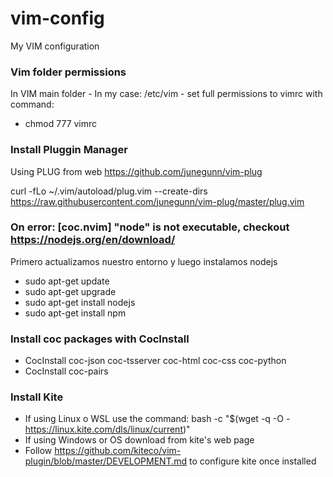 # vim-config
My VIM configuration 



### Vim folder permissions
In VIM main folder - In my case: /etc/vim - set full permissions to vimrc with command:
- chmod 777 vimrc


### Install Pluggin Manager

Using PLUG from web https://github.com/junegunn/vim-plug

curl -fLo ~/.vim/autoload/plug.vim --create-dirs https://raw.githubusercontent.com/junegunn/vim-plug/master/plug.vim
  


### On error: [coc.nvim] "node" is not executable, checkout https://nodejs.org/en/download/
Primero actualizamos nuestro entorno y luego instalamos nodejs
- sudo apt-get update
- sudo apt-get upgrade
- sudo apt-get install nodejs
- sudo apt-get install npm

### Install coc packages with CocInstall
- CocInstall coc-json coc-tsserver coc-html coc-css coc-python
- CocInstall coc-pairs

### Install Kite
- If using Linux o WSL use the command: bash -c "$(wget -q -O - https://linux.kite.com/dls/linux/current)"
- If using Windows or OS download from kite's web page
- Follow https://github.com/kiteco/vim-plugin/blob/master/DEVELOPMENT.md to configure kite once installed

